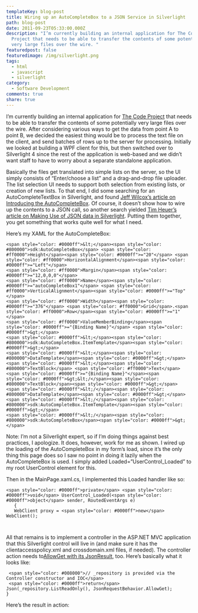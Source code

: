 ```yaml
---
templateKey: blog-post
title: Wiring up an AutoCompleteBox to a JSON Service in Silverlight
path: blog-post
date: 2011-09-23T05:33:00.000Z
description: "I’m currently building an internal application for The Code
  Project that needs to be able to transfer the contents of some potentially
  very large files over the wire. "
featuredpost: false
featuredimage: /img/silverlight.png
tags:
  - html
  - javascript
  - silverlight
category:
  - Software Development
comments: true
share: true
---
```

I’m currently building an internal application for [The Code Project](http://codeproject.com) that needs to be able to transfer the contents of some potentially very large files over the wire. After considering various ways to get the data from point A to point B, we decided the easiest thing would be to process the text file on the client, and send batches of rows up to the server for processing. Initially we looked at building a WPF client for this, but then switched over to Silverlight 4 since the rest of the application is web-based and we didn’t want staff to have to worry about a separate standalone application.

Basically the files get translated into simple lists on the server, so the UI simply consists of “Enter/choose a list” and a drag-and-drop file uploader. The list selection UI needs to support both selection from existing lists, or creation of new lists. To that end, I did some searching for an AutoCompleteTextBox in Silverlight, and found [Jeff Wilcox’s article on Introducing the AutoCompleteBox](http://www.jeff.wilcox.name/2008/10/introducing-autocompletebox). Of course, it doesn’t show how to wire up the contents to a JSON call, so another search yielded [Tim Heuer’s article on Making Use of JSON data in Silverlight](http://timheuer.com/blog/archive/2008/05/06/use-json-data-in-silverlight.aspx). Putting them together, you get something that works quite well for what I need.

Here’s my XAML for the AutoCompleteBox:

```
<span style="color: #0000ff">&lt;</span><span style="color: #800000">sdk:AutoCompleteBox</span> <span style="color: #ff0000">Height</span><span style="color: #0000ff">="20"</span> <span style="color: #ff0000">HorizontalAlignment</span><span style="color: #0000ff">="Left"</span>
<span style="color: #ff0000">Margin</span><span style="color: #0000ff">="12,0,0,0"</span>
<span style="color: #ff0000">Name</span><span style="color: #0000ff">="autoCompleteBox1"</span> <span style="color: #ff0000">VerticalAlignment</span><span style="color: #0000ff">="Top"</span>
<span style="color: #ff0000">Width</span><span style="color: #0000ff">="376"</span> <span style="color: #ff0000">Grid</span>.<span style="color: #ff0000">Row</span><span style="color: #0000ff">="1"</span>
<span style="color: #ff0000">ValueMemberBinding</span><span style="color: #0000ff">="{Binding Name}"</span> <span style="color: #0000ff">&gt;</span>
<span style="color: #0000ff">&lt;</span><span style="color: #800000">sdk:AutoCompleteBox.ItemTemplate</span><span style="color: #0000ff">&gt;</span>
<span style="color: #0000ff">&lt;</span><span style="color: #800000">DataTemplate</span><span style="color: #0000ff">&gt;</span>
<span style="color: #0000ff">&lt;</span><span style="color: #800000">TextBlock</span> <span style="color: #ff0000">Text</span><span style="color: #0000ff">="{Binding Name}"</span><span style="color: #0000ff">&gt;&lt;/</span><span style="color: #800000">TextBlock</span><span style="color: #0000ff">&gt;</span>
<span style="color: #0000ff">&lt;/</span><span style="color: #800000">DataTemplate</span><span style="color: #0000ff">&gt;</span>
<span style="color: #0000ff">&lt;/</span><span style="color: #800000">sdk:AutoCompleteBox.ItemTemplate</span><span style="color: #0000ff">&gt;</span>
<span style="color: #0000ff">&lt;/</span><span style="color: #800000">sdk:AutoCompleteBox</span><span style="color: #0000ff">&gt;</span>
```



Note: I’m not a Silverlight expert, so if I’m doing things against best practices, I apologize. It does, however, work for me as shown. I wired up the loading of the AutoCompleteBox in my form’s load, since it’s the only thing this page does so I saw no point in doing it lazily when the AutoCompleteBox is used. I simply added Loaded=”UserControl_Loaded” to my root UserControl element for this.

Then in the MainPage.xaml.cs, I implemented this Loaded handler like so:



```
<span style="color: #0000ff">private</span> <span style="color: #0000ff">void</span> UserControl_Loaded(<span style="color: #0000ff">object</span> sender, RoutedEventArgs e)
   {
   WebClient proxy = <span style="color: #0000ff">new</span> WebClient();
   
   
```

All that remains is to implement a controller in the ASP.NET MVC application that this Silverlight control will live in (and make sure it has the clientaccesspolicy.xml and crossdomain.xml files, if needed). The controller action needs to[AllowGet with its JsonResult](http://stevesmithblog.com/blog/set-jsonrequestbehavior-to-allowget), too. Here’s basically what it looks like:

```
 <span style="color: #008000">// _repository is provided via the Controller constructor and IOC</span>
 <span style="color: #0000ff">return</span> Json(_repository.ListReadOnly(), JsonRequestBehavior.AllowGet);
}
```

Here’s the result in action: